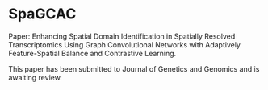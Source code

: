 # SpaGCAC
Paper: Enhancing Spatial Domain Identification in Spatially Resolved Transcriptomics Using Graph Convolutional Networks with Adaptively Feature-Spatial Balance and Contrastive Learning.

This paper has been submitted to Journal of Genetics and Genomics and is awaiting review.
